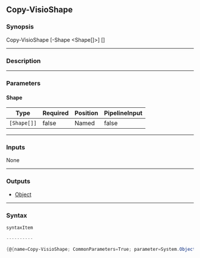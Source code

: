 Copy-VisioShape
---------------

### Synopsis

Copy-VisioShape [-Shape <Shape[]>] [<CommonParameters>]

---

### Description

---

### Parameters
#### **Shape**

|Type       |Required|Position|PipelineInput|
|-----------|--------|--------|-------------|
|`[Shape[]]`|false   |Named   |false        |

---

### Inputs
None

---

### Outputs
* [Object](https://learn.microsoft.com/en-us/dotnet/api/System.Object)

---

### Syntax
```PowerShell
syntaxItem
```
```PowerShell
----------
```
```PowerShell
{@{name=Copy-VisioShape; CommonParameters=True; parameter=System.Object[]}}
```
